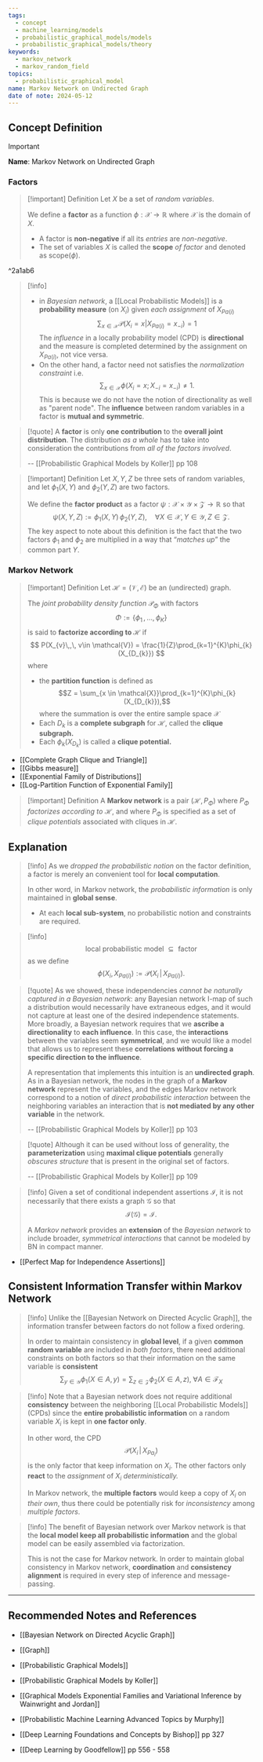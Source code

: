 ```yaml
---
tags:
  - concept
  - machine_learning/models
  - probabilistic_graphical_models/models
  - probabilistic_graphical_models/theory
keywords:
  - markov_network
  - markov_random_field
topics:
  - probabilistic_graphical_model
name: Markov Network on Undirected Graph
date of note: 2024-05-12
---
```


## Concept Definition

>[!important]
>**Name**: Markov Network on Undirected Graph

### Factors

>[!important] Definition
>Let $X$ be a set of *random variables*. 
>
>We define a **factor** as a function $\phi: \mathcal{X} \to \mathbb{R}$ where $\mathcal{X}$ is the domain of $X$.
>
>- A factor is **non-negative** if all its *entries* are *non-negative*.
>- The set of variables $X$ is called the **scope** *of factor* and denoted as $\text{scope}(\phi).$

^2a1ab6

>[!info]
>- in *Bayesian network*, a [[Local Probabilistic Models]] is a **probability measure** (on $X_{i}$) given *each assignment* of $X_{Pa(i)}$
>$$
>\sum_{x\in \mathcal{X}}\mathcal{P}(X_{i} = x | X_{Pa(i)} = x_{-i}) = 1
>$$
>The *influence* in a locally probability model (CPD) is **directional** and the measure is completed determined by the assignment on $X_{Pa(i)}$, not vice versa.
>- On the other hand, a factor need not satisfies the *normalization constraint* i.e.
>$$
>\sum_{x\in \mathcal{X}}\phi(X_{i}= x; X_{-i} = x_{-i}) \neq 1.
>$$ 
>This is because we do not have the notion of directionality as well as "parent node". The **influence** between random variables in a factor is **mutual and symmetric**.

>[!quote]
>A **factor** is only **one contribution** to the **overall joint distribution**. The distribution *as a whole* has to take into consideration the contributions from *all of the factors involved*.
>
>-- [[Probabilistic Graphical Models by Koller]] pp 108




>[!important] Definition
>Let $X, Y, Z$ be three sets of random variables, and let $\phi_{1}(X, Y)$ and $\phi_{2}(Y, Z)$ are two factors. 
>
>We define the **factor product** as a factor $\psi: \mathcal{X} \times \mathcal{Y} \times \mathcal{Z} \to \mathbb{R}$ so that
>$$
>\psi(X, Y, Z) := \phi_{1}(X, Y) \, \phi_{2}(Y, Z),\quad \forall X\in \mathcal{X}, Y\in \mathcal{Y}, Z \in \mathcal{Z}.
>$$
>The key aspect to note about this definition is the fact that the two factors $\phi_{1}$ and $\phi_{2}$ are multiplied in a way that “*matches up*” the common part $Y$.

### Markov Network

>[!important] Definition
>Let $\mathcal{H} = (\mathcal{V}, \mathcal{E})$ be an (undirected) graph.
>
>The *joint probability density function* $\mathcal{P}_{\Phi}$  with factors $$\Phi := \left\{ \phi_{1} \,{,}\ldots{,}\, \phi_{K}\right\} $$ is said to **factorize according to $\mathcal{H}$** if
>$$
> P(X_{v}\,,\, v\in \mathcal{V}) = \frac{1}{Z}\prod_{k=1}^{K}\phi_{k}(X_{D_{k}})
>$$
>where
>-  the **partition function** is defined as $$Z = \sum_{x \in \mathcal{X}}\prod_{k=1}^{K}\phi_{k}(X_{D_{k}}),$$ where the summation is over the entire sample space $\mathcal{X}$
>- Each $D_{k}$ is a **complete subgraph** for $\mathcal{H}$, called the **clique subgraph.**
>- Each $\phi_{k}(X_{D_{k}})$ is called a **clique potential.**
>

- [[Complete Graph Clique and Triangle]]
- [[Gibbs measure]]
- [[Exponential Family of Distributions]]
- [[Log-Partition Function of Exponential Family]]

>[!important] Definition
>A **Markov network** is a pair $(\mathcal{H}, P_{\Phi})$ where $P_{\Phi}$ *factorizes according to* $\mathcal{H}$, and where $P_{\Phi}$ is specified as a set of *clique potentials* associated with cliques in $\mathcal{H}$. 


## Explanation

>[!info]
>As we *dropped the probabilistic notion* on the factor definition, a factor is merely an convenient tool for **local computation**. 
>
>In other word, in Markov network, the *probabilistic information* is only maintained in **global sense**. 
>- At each **local sub-system**, no probabilistic notion and constraints are required.   


>[!info]
>$$
>\text{ local probabilistic model } \subseteq \text{ factor }
>$$
>as we define
>$$
>\phi(X_{i}, X_{Pa(i)}) := \mathcal{P}(X_{i}\,|\, X_{Pa(i)}).
>$$


>[!quote]
>As we showed, these independencies *cannot be naturally captured in a Bayesian network*: any Bayesian network I-map of such a distribution would necessarily have extraneous edges, and it would not capture at least one of the desired independence statements. More broadly, a Bayesian network requires that we **ascribe a directionality** to **each influence**. In this case, the **interactions** between the variables seem **symmetrical**, and we would like a model that allows us to represent these **correlations without forcing a specific direction to the influence**.
>
>A representation that implements this intuition is an **undirected graph**. As in a Bayesian network, the nodes in the graph of a **Markov network** represent the variables, and the edges Markov network correspond to a notion of *direct probabilistic interaction* between the neighboring variables an interaction that is **not mediated by any other variable** in the network.
>
>-- [[Probabilistic Graphical Models by Koller]] pp 103

>[!quote]
>Although it can be used without loss of generality, the **parameterization** using **maximal clique potentials** generally *obscures structure* that is present in the original set of factors.
>
>-- [[Probabilistic Graphical Models by Koller]] pp 109



>[!info]
>Given a set of conditional independent assertions $\mathcal{I}$, it is not necessarily that there exists a graph $\mathcal{G}$ so that $$\mathcal{I}(\mathcal{G}) = \mathcal{I}.$$
>
>A *Markov network* provides an **extension** of the *Bayesian network* to include broader, *symmetrical interactions* that cannot be modeled by BN in compact manner. 

- [[Perfect Map for Independence Assertions]]

## Consistent Information Transfer within Markov Network 

>[!info]
>Unlike the [[Bayesian Network on Directed Acyclic Graph]], the information transfer between factors do not follow a fixed ordering. 
>
>In order to maintain consistency in **global level**,  if a given **common random variable** are included in *both factors*, there need additional constraints on both factors so that their information on the same variable is **consistent**
>$$
>\sum_{y\in \mathcal{Y}}\phi_{1}(X \in A, y) = \sum_{z\in \mathcal{Z}}\phi_{2}(X \in A, z), \; \forall A\in \mathscr{F}_{X}
>$$

>[!info]
>Note that a Bayesian network does not require additional **consistency** between the neighboring [[Local Probabilistic Models]]  (CPDs) since the **entire probabilistic information** on a random variable $X_{i}$ is kept in **one factor only**.  
>
>In other word, the CPD $$\mathcal{P}(X_{i} \,|\,X_{Pa_{i}})$$ is the only factor that keep information on $X_{i}$. The other factors only **react** to the *assignment* of $X_{i}$ *deterministically.*
>
>In Markov network, the **multiple factors** would keep a copy of $X_{i}$ on *their own*, thus there could be potentially risk for *inconsistency* among *multiple factors*.

>[!info]
>The benefit of Bayesian network over Markov network is that the **local model keep all probabilistic information** and the global model can be easily assembled via factorization. 
>
>This is not the case for Markov network. In order to maintain global consistency in Markov network, **coordination** and **consistency alignment** is required in every step of inference and message-passing. 




-----------
##  Recommended Notes and References


- [[Bayesian Network on Directed Acyclic Graph]]


- [[Graph]]
- [[Probabilistic Graphical Models]]


- [[Probabilistic Graphical Models by Koller]]
- [[Graphical Models Exponential Families and Variational Inference by Wainwright and Jordan]]
- [[Probabilistic Machine Learning Advanced Topics by Murphy]]
- [[Deep Learning Foundations and Concepts by Bishop]] pp 327
- [[Deep Learning by Goodfellow]] pp 556 - 558